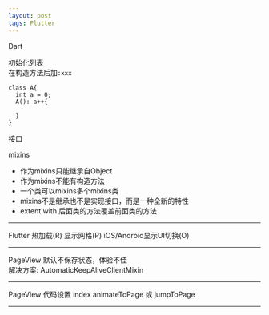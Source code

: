 ```yaml
---
layout: post
tags: Flutter
---
```


Dart

初始化列表  
在构造方法后加`:xxx`

```
class A{
  int a = 0;
  A(): a++{
  
  }
}
```

接口

mixins  
- 作为mixins只能继承自Object
- 作为mixins不能有构造方法
- 一个类可以mixins多个mixins类
- mixins不是继承也不是实现接口，而是一种全新的特性
- extent with 后面类的方法覆盖前面类的方法

---

Flutter
热加载(R) 显示网格(P) iOS/Android显示UI切换(O)

---

PageView 默认不保存状态，体验不佳  
解决方案: AutomaticKeepAliveClientMixin

---

PageView 代码设置 index
animateToPage 或 jumpToPage

---
